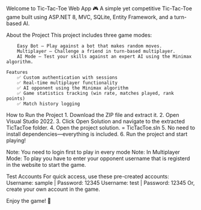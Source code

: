 Welcome to Tic-Tac-Toe Web App 🎮
    A simple yet competitive Tic-Tac-Toe game built using ASP.NET 8, MVC, SQLite, Entity Framework, and a turn-based AI.

About the Project
    This project includes three game modes:

        Easy Bot – Play against a bot that makes random moves.
        Multiplayer – Challenge a friend in turn-based multiplayer.
        AI Mode – Test your skills against an expert AI using the Minimax algorithm.

    Features
        ✅ Custom authentication with sessions
        ✅ Real-time multiplayer functionality
        ✅ AI opponent using the Minimax algorithm
        ✅ Game statistics tracking (win rate, matches played, rank points)
        ✅ Match history logging

How to Run the Project
    1. Download the ZIP file and extract it.
    2. Open Visual Studio 2022.
    3. Click Open Solution and navigate to the extracted TicTacToe folder.
    4. Open the project solution. = TicTacToe.sln
    5. No need to install dependencies—everything is included.
    6. Run the project and start playing!
    
Note: You need to login first to play in every mode
Note: In Multiplayer Mode: 
    To play you have to enter your opponent username that is registerd in the website  to start the game.

Test Accounts
For quick access, use these pre-created accounts:
Username: sample | Password: 12345
Username: test | Password: 12345
Or, create your own account in the game.

Enjoy the game! 🎉

